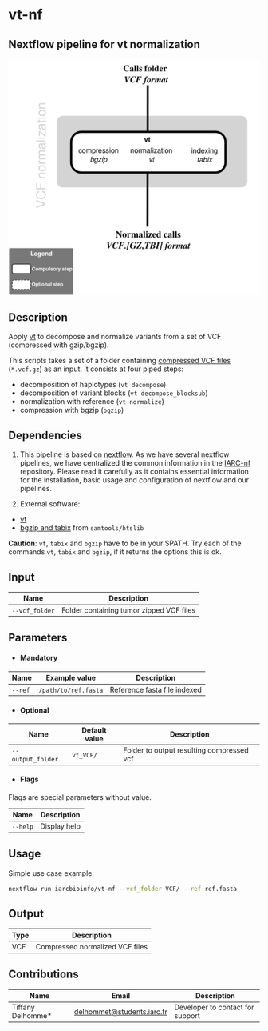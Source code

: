 # vt-nf

## Nextflow pipeline for vt normalization

![Workflow representation](vt-nf.png)

## Description

Apply [vt](https://github.com/atks/vt) to decompose and normalize variants from a set of VCF (compressed with gzip/bgzip).

This scripts takes a set of a folder containing [compressed VCF files](https://samtools.github.io/hts-specs/VCFv4.2.pdf) (`*.vcf.gz`) as an input.
It consists at four piped steps:  
  * decomposition of haplotypes (`vt decompose`)
  * decomposition of variant blocks (`vt decompose_blocksub`)
  * normalization with reference (`vt normalize`)
  * compression with bgzip (`bgzip`)



## Dependencies

1. This pipeline is based on [nextflow](https://www.nextflow.io). As we have several nextflow pipelines, we have centralized the common information in the [IARC-nf](https://github.com/IARCbioinfo/IARC-nf) repository. Please read it carefully as it contains essential information for the installation, basic usage and configuration of nextflow and our pipelines.

2. External software:  
  * [vt](https://github.com/atks/vt)  
  * [bgzip and tabix](http://www.htslib.org) from `samtools/htslib`  

 **Caution**: `vt`, `tabix` and `bgzip` have to be in your $PATH. Try each of the commands `vt`, `tabix` and `bgzip`, if it returns the options this is ok.

## Input

| Name      | Description   |
|-----------|---------------|
| `--vcf_folder`    | Folder containing tumor zipped VCF files |


## Parameters

  * #### Mandatory

| Name      | Example value | Description     |
|-----------|---------------|-----------------|
| `--ref`    | `/path/to/ref.fasta` |  Reference fasta file indexed

  * #### Optional

| Name      | Default value | Description     |
|-----------|---------------|-----------------|
| `--output_folder`    |  `vt_VCF/`  | Folder to output resulting compressed vcf |

  * #### Flags

Flags are special parameters without value.

| Name      | Description     |
|-----------|-----------------|
| `--help`    | Display help |

## Usage

Simple use case example:
```bash
nextflow run iarcbioinfo/vt-nf --vcf_folder VCF/ --ref ref.fasta
```

## Output
  | Type      | Description     |
  |-----------|---------------|
  | VCF       | Compressed normalized VCF files |

## Contributions

  | Name      | Email | Description     |
  |-----------|---------------|-----------------|
  | Tiffany Delhomme*    | delhommet@students.iarc.fr | Developer to contact for support |
